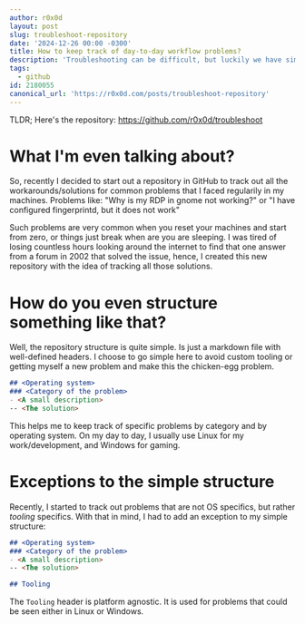 ```yaml
---
author: r0x0d
layout: post
slug: troubleshoot-repository
date: '2024-12-26 00:00 -0300'
title: How to keep track of day-to-day workflow problems?
description: 'Troubleshooting can be difficult, but luckily we have simple ways of making it easy.'
tags:
  - github
id: 2180055
canonical_url: 'https://r0x0d.com/posts/troubleshoot-repository'
---
```


TLDR; Here's the repository: https://github.com/r0x0d/troubleshoot

# What I'm even talking about?

So, recently I decided to start out a repository in GitHub to track out all the
workarounds/solutions for common problems that I faced regularily in my
machines. Problems like: "Why is my RDP in gnome not working?" or "I have
configured fingerprintd, but it does not work"  

Such problems are very common when you reset your machines and start from zero,
or things just break when are you are sleeping. I was tired of losing countless
hours looking around the internet to find that one answer from a forum in 2002
that solved the issue, hence, I created this new repository with the idea of
tracking all those solutions.

# How do you even structure something like that?

Well, the repository structure is quite simple. Is just a markdown file with
well-defined headers. I choose to go simple here to avoid custom tooling or
getting myself a new problem and make this the chicken-egg problem.

```markdown
## <Operating system>
### <Category of the problem>
- <A small description>
-- <The solution>
```

This helps me to keep track of specific problems by category and by operating
system. On my day to day, I usually use Linux for my work/development, and
Windows for gaming. 

# Exceptions to the simple structure

Recently, I started to track out problems that are not OS specifics, but rather
_tooling_ specifics. With that in mind, I had to add an exception to my simple
structure:

```markdown
## <Operating system>
### <Category of the problem>
- <A small description>
-- <The solution>

## Tooling
```

The `Tooling` header is platform agnostic. It is used for problems that could
be seen either in Linux or Windows.

